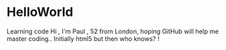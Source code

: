 # HelloWorld
Learning code
Hi , I'm Paul , 52 from London, hoping GitHub will help me master coding.. Initially html5 but then who knows? !
